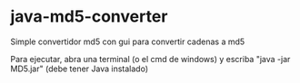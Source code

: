 # java-md5-converter
Simple convertidor md5 con gui para convertir cadenas a md5

Para ejecutar, abra una terminal (o el cmd de windows) y escriba "java -jar MD5.jar" (debe tener Java instalado)
